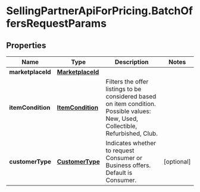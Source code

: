 # SellingPartnerApiForPricing.BatchOffersRequestParams

## Properties
Name | Type | Description | Notes
------------ | ------------- | ------------- | -------------
**marketplaceId** | [**MarketplaceId**](MarketplaceId.md) |  | 
**itemCondition** | [**ItemCondition**](ItemCondition.md) | Filters the offer listings to be considered based on item condition. Possible values: New, Used, Collectible, Refurbished, Club. | 
**customerType** | [**CustomerType**](CustomerType.md) | Indicates whether to request Consumer or Business offers. Default is Consumer. | [optional] 


